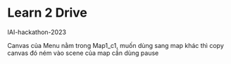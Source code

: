 # Learn 2 Drive
 IAI-hackathon-2023


Canvas của Menu nằm trong Map1_c1, muốn dùng sang map khác thì copy canvas đó ném vào scene của map cần dùng pause
